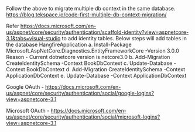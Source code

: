 ﻿Follow the above to migrate multiple db context in the same database.
https://blog.tekspace.io/code-first-multiple-db-context-migration/

 Refer https://docs.microsoft.com/en-us/aspnet/core/security/authentication/scaffold-identity?view=aspnetcore-3.1&tabs=visual-studio to add identity tables. Below steps will add tables in the database HangfireApplication
	  a. Install-Package Microsoft.AspNetCore.Diagnostics.EntityFrameworkCore -Version 3.0.0 
			Reason - Current dotnetcore version is netcore3.0
	  b. Add-Migration CreateIdentitySchema -Context BookDbContext 
	  c. Update-Database -Context BookDbContext 
	  d. Add-Migration CreateIdentitySchema -Context ApplicationDbContext 
	  e. Update-Database -Context ApplicationDbContext

Google OAuth - https://docs.microsoft.com/en-us/aspnet/core/security/authentication/social/google-logins?view=aspnetcore-3.1 

Microsoft OAuth - https://docs.microsoft.com/en-us/aspnet/core/security/authentication/social/microsoft-logins?view=aspnetcore-3.1